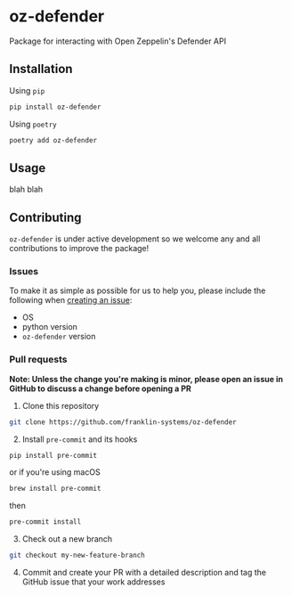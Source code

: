# oz-defender
Package for interacting with Open Zeppelin's Defender API

## Installation
Using `pip`
```bash
pip install oz-defender
```

Using `poetry`
```bash
poetry add oz-defender
```

## Usage
blah blah

## Contributing
`oz-defender` is under active development so we welcome any and all contributions to improve the package!
### Issues
To make it as simple as possible for us to help you, please include the following when [creating an issue](https://github.com/franklin-systems/oz-defender/issues):
- OS
- python version
- `oz-defender` version

### Pull requests
**Note: Unless the change you're making is minor, please open an issue in GitHub to discuss a change before opening a PR**
1. Clone this repository
```bash
git clone https://github.com/franklin-systems/oz-defender
```
2. Install `pre-commit` and its hooks
```bash
pip install pre-commit
```
or if you're using macOS
```bash
brew install pre-commit
```
then
```bash
pre-commit install
```
3. Check out a new branch
```bash
git checkout my-new-feature-branch
```
4. Commit and create your PR with a detailed description and tag the GitHub issue that your work addresses 

